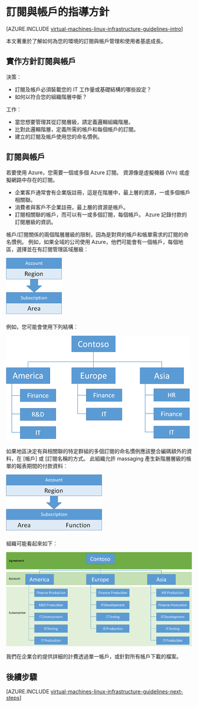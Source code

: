 <properties
    pageTitle="訂閱和帳戶準則 |Microsoft Azure"
    description="深入了解重要的設計及實作方針的訂閱和 Azure 帳戶。"
    documentationCenter=""
    services="virtual-machines-linux"
    authors="iainfoulds"
    manager="timlt"
    editor=""
    tags="azure-resource-manager"/>

<tags
    ms.service="virtual-machines-linux"
    ms.workload="infrastructure-services"
    ms.tgt_pltfrm="vm-linux"
    ms.devlang="na"
    ms.topic="article"
    ms.date="09/08/2016"
    ms.author="iainfou"/>

# <a name="subscription-and-accounts-guidelines"></a>訂閱與帳戶的指導方針

[AZURE.INCLUDE [virtual-machines-linux-infrastructure-guidelines-intro](../../includes/virtual-machines-linux-infrastructure-guidelines-intro.md)] 

本文著重於了解如何為您的環境的訂閱與帳戶管理和使用者基底成長。


## <a name="implementation-guidelines-for-subscriptions-and-accounts"></a>實作方針訂閱與帳戶

決策︰

- 訂閱及帳戶必須裝載您的 IT 工作量或基礎結構的哪些設定？
- 如何以符合您的組織階層中斷？

工作︰

- 當您想要管理其從訂閱層級，請定義邏輯組織階層。
- 比對此邏輯階層，定義所需的帳戶和每個帳戶的訂閱。
- 建立的訂閱及帳戶使用您的命名慣例。


## <a name="subscriptions-and-accounts"></a>訂閱與帳戶

若要使用 Azure，您需要一個或多個 Azure 訂閱。 資源像是虛擬機器 (Vm) 或虛擬網路中存在的訂閱。

- 企業客戶通常會有企業版註冊，這是在階層中，最上層的資源，一或多個帳戶相關聯。
- 消費者與客戶不企業註冊，最上層的資源是帳戶。
- 訂閱相關聯的帳戶，而可以有一或多個訂閱，每個帳戶。 Azure 記錄付款的訂閱層級的資訊。

帳戶/訂閱關係的兩個階層層級的限制，因為是對齊的帳戶和帳單需求的訂閱的命名慣例。 例如，如果全域的公司使用 Azure，他們可能會有一個帳戶，每個地區，選擇並在有訂閱管理區域層級︰

![](./media/virtual-machines-common-infrastructure-service-guidelines/sub01.png)

例如，您可能會使用下列結構︰

![](./media/virtual-machines-common-infrastructure-service-guidelines/sub02.png)

如果地區決定有與相關聯的特定群組的多個訂閱的命名慣例應該整合編碼額外的資料，在 [帳戶] 或 [訂閱名稱的方式。 此組織允許 massaging 產生新階層層級的帳單的報表期間的付款資料︰

![](./media/virtual-machines-common-infrastructure-service-guidelines/sub03.png)

組織可能看起來如下︰

![](./media/virtual-machines-common-infrastructure-service-guidelines/sub04.png)

我們在企業合約提供詳細的計費透過單一帳戶，或針對所有帳戶下載的檔案。


## <a name="next-steps"></a>後續步驟

[AZURE.INCLUDE [virtual-machines-linux-infrastructure-guidelines-next-steps](../../includes/virtual-machines-linux-infrastructure-guidelines-next-steps.md)] 